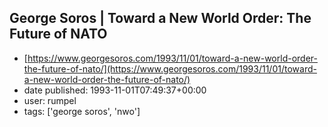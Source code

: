 ## George Soros | Toward a New World Order: The Future of NATO
 - [https://www.georgesoros.com/1993/11/01/toward-a-new-world-order-the-future-of-nato/](https://www.georgesoros.com/1993/11/01/toward-a-new-world-order-the-future-of-nato/)
 - date published: 1993-11-01T07:49:37+00:00
 - user: rumpel
 - tags: ['george soros', 'nwo']

